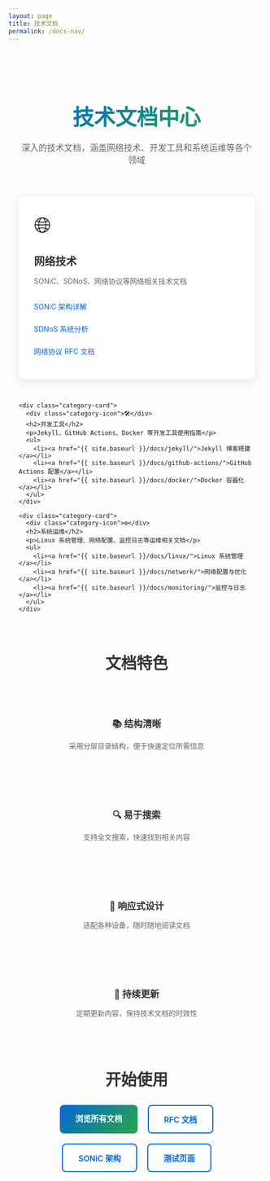 ```yaml
---
layout: page
title: 技术文档
permalink: /docs-nav/
---
```


<div class="docs-nav-page">
  <div class="docs-hero">
    <h1>技术文档中心</h1>
    <p>深入的技术文档，涵盖网络技术、开发工具和系统运维等各个领域</p>
  </div>

  <div class="docs-categories">
    <div class="category-card">
      <div class="category-icon">🌐</div>
      <h2>网络技术</h2>
      <p>SONiC、SDNoS、网络协议等网络相关技术文档</p>
      <ul>
        <li><a href="{{ site.baseurl }}/docs/sonic/">SONiC 架构详解</a></li>
        <li><a href="{{ site.baseurl }}/docs/sdnos/">SDNoS 系统分析</a></li>
        <li><a href="{{ site.baseurl }}/docs/rfc/">网络协议 RFC 文档</a></li>
      </ul>
    </div>

    <div class="category-card">
      <div class="category-icon">🛠️</div>
      <h2>开发工具</h2>
      <p>Jekyll、GitHub Actions、Docker 等开发工具使用指南</p>
      <ul>
        <li><a href="{{ site.baseurl }}/docs/jekyll/">Jekyll 博客搭建</a></li>
        <li><a href="{{ site.baseurl }}/docs/github-actions/">GitHub Actions 配置</a></li>
        <li><a href="{{ site.baseurl }}/docs/docker/">Docker 容器化</a></li>
      </ul>
    </div>

    <div class="category-card">
      <div class="category-icon">⚙️</div>
      <h2>系统运维</h2>
      <p>Linux 系统管理、网络配置、监控日志等运维相关文档</p>
      <ul>
        <li><a href="{{ site.baseurl }}/docs/linux/">Linux 系统管理</a></li>
        <li><a href="{{ site.baseurl }}/docs/network/">网络配置与优化</a></li>
        <li><a href="{{ site.baseurl }}/docs/monitoring/">监控与日志</a></li>
      </ul>
    </div>
  </div>

  <div class="docs-features">
    <h2>文档特色</h2>
    <div class="features-grid">
      <div class="feature-item">
        <h3>📚 结构清晰</h3>
        <p>采用分层目录结构，便于快速定位所需信息</p>
      </div>
      <div class="feature-item">
        <h3>🔍 易于搜索</h3>
        <p>支持全文搜索，快速找到相关内容</p>
      </div>
      <div class="feature-item">
        <h3>📱 响应式设计</h3>
        <p>适配各种设备，随时随地阅读文档</p>
      </div>
      <div class="feature-item">
        <h3>🔄 持续更新</h3>
        <p>定期更新内容，保持技术文档的时效性</p>
      </div>
    </div>
  </div>

  <div class="docs-actions">
    <h2>开始使用</h2>
    <div class="action-buttons">
      <a href="{{ site.baseurl }}/docs/" class="btn btn-primary">浏览所有文档</a>
      <a href="{{ site.baseurl }}/docs/rfc/" class="btn btn-outline">RFC 文档</a>
      <a href="{{ site.baseurl }}/docs/sonic/" class="btn btn-outline">SONiC 架构</a>
      <a href="{{ site.baseurl }}/docs-test/" class="btn btn-outline">测试页面</a>
    </div>
  </div>
</div>

<style>
.docs-nav-page {
  max-width: 1000px;
  margin: 0 auto;
  padding: 40px 20px;
}

.docs-hero {
  text-align: center;
  margin-bottom: 60px;
  
  h1 {
    font-size: 3em;
    color: #333;
    margin-bottom: 20px;
    background: linear-gradient(135deg, #0366d6, #28a745);
    -webkit-background-clip: text;
    -webkit-text-fill-color: transparent;
    background-clip: text;
  }
  
  p {
    font-size: 1.2em;
    color: #666;
    max-width: 600px;
    margin: 0 auto;
  }
}

.docs-categories {
  display: grid;
  grid-template-columns: repeat(auto-fit, minmax(300px, 1fr));
  gap: 30px;
  margin-bottom: 60px;
}

.category-card {
  background: white;
  border-radius: 12px;
  padding: 30px;
  box-shadow: 0 4px 20px rgba(0,0,0,0.1);
  transition: transform 0.3s ease, box-shadow 0.3s ease;
  
  &:hover {
    transform: translateY(-5px);
    box-shadow: 0 8px 30px rgba(0,0,0,0.15);
  }
  
  .category-icon {
    font-size: 3em;
    margin-bottom: 20px;
  }
  
  h2 {
    color: #333;
    margin-bottom: 15px;
    font-size: 1.5em;
  }
  
  p {
    color: #666;
    margin-bottom: 20px;
    line-height: 1.6;
  }
  
  ul {
    list-style: none;
    padding: 0;
    margin: 0;
    
    li {
      margin-bottom: 8px;
      
      a {
        color: #0366d6;
        text-decoration: none;
        display: block;
        padding: 8px 0;
        border-radius: 4px;
        transition: all 0.2s ease;
        
        &:hover {
          background-color: #f8f9fa;
          color: #0246a2;
          padding-left: 10px;
        }
      }
    }
  }
}

.docs-features {
  margin-bottom: 60px;
  
  h2 {
    text-align: center;
    color: #333;
    margin-bottom: 40px;
    font-size: 2.2em;
  }
}

.features-grid {
  display: grid;
  grid-template-columns: repeat(auto-fit, minmax(250px, 1fr));
  gap: 30px;
}

.feature-item {
  text-align: center;
  padding: 20px;
  
  h3 {
    color: #333;
    margin-bottom: 15px;
    font-size: 1.3em;
  }
  
  p {
    color: #666;
    line-height: 1.6;
  }
}

.docs-actions {
  text-align: center;
  
  h2 {
    color: #333;
    margin-bottom: 30px;
    font-size: 2.2em;
  }
}

.action-buttons {
  display: flex;
  gap: 20px;
  justify-content: center;
  flex-wrap: wrap;
}

.btn {
  display: inline-block;
  padding: 15px 30px;
  border-radius: 8px;
  text-decoration: none;
  font-weight: 600;
  font-size: 1.1em;
  transition: all 0.3s ease;
  
  &.btn-primary {
    background: linear-gradient(135deg, #0366d6, #28a745);
    color: white;
    border: none;
    
    &:hover {
      transform: translateY(-2px);
      box-shadow: 0 8px 25px rgba(3, 102, 214, 0.3);
    }
  }
  
  &.btn-outline {
    border: 2px solid #0366d6;
    color: #0366d6;
    background: white;
    
    &:hover {
      background-color: #0366d6;
      color: white;
      transform: translateY(-2px);
      box-shadow: 0 8px 25px rgba(3, 102, 214, 0.3);
    }
  }
}

@media (max-width: 768px) {
  .docs-hero h1 {
    font-size: 2.2em;
  }
  
  .docs-categories {
    grid-template-columns: 1fr;
  }
  
  .action-buttons {
    flex-direction: column;
    align-items: center;
    
    .btn {
      width: 200px;
    }
  }
}
</style>

